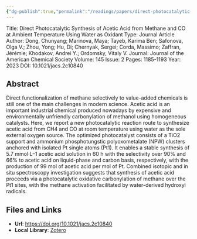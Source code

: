 ```yaml
---
{"dg-publish":true,"permalink":"/readings/papers/direct-photocatalytic-synthesis-of-acetic-acid-from-methane-and-co-at-ambient-temperature-using-water-as-oxidant/","tags":["paper/viewed"],"created":"Aug 25, 2023 11:48 pm","updated":"Aug 26, 2023 12:35 am"}
---
```



Title: Direct Photocatalytic Synthesis of Acetic Acid from Methane and CO at Ambient Temperature Using Water as Oxidant
Type: Journal Article
Author: Dong, Chunyang; Marinova, Maya; Tayeb, Karima Ben; Safonova, Olga V.; Zhou, Yong; Hu, Di; Chernyak, Sergei; Corda, Massimo; Zaffran, Jérémie; Khodakov, Andrei Y.; Ordomsky, Vitaly V.
Journal: Journal of the American Chemical Society
Volume: 145
Issue: 2
Pages: 1185-1193
Year: 2023
DOI: 10.1021/jacs.2c10840

## Abstract

Direct functionalization of methane selectively to value-added chemicals is still one of the main challenges in modern science. Acetic acid is an important industrial chemical produced nowadays by expensive and environmentally unfriendly carbonylation of methanol using homogeneous catalysts. Here, we report a new photocatalytic reaction route to synthesize acetic acid from CH4 and CO at room temperature using water as the sole external oxygen source. The optimized photocatalyst consists of a TiO2 support and ammonium phosphotungstic polyoxometalate (NPW) clusters anchored with isolated Pt single atoms (Pt1). It enables a stable synthesis of 5.7 mmol·L–1 acetic acid solution in 60 h with the selectivity over 90% and 66% to acetic acid on liquid-phase and carbon basis, respectively, with the production of 99 mol of acetic acid per mol of Pt. Combined isotopic and in situ spectroscopy investigation suggests that synthesis of acetic acid proceeds via a photocatalytic oxidative carbonylation of methane over the Pt1 sites, with the methane activation facilitated by water-derived hydroxyl radicals.

## Files and Links

- **Url**: https://doi.org/10.1021/jacs.2c10840
- **Local Library**: [Zotero](zotero://select/library/items/2XRMVBV2)